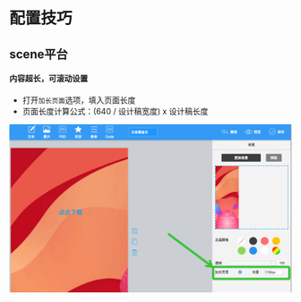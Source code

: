 # 配置技巧

## scene平台

#### 内容超长，可滚动设置

  * 打开`加长页面`选项，填入页面长度
  * 页面长度计算公式：(640 / 设计稿宽度) x 设计稿长度

  ![代码注入](scene_imgs/scene_7.png)

